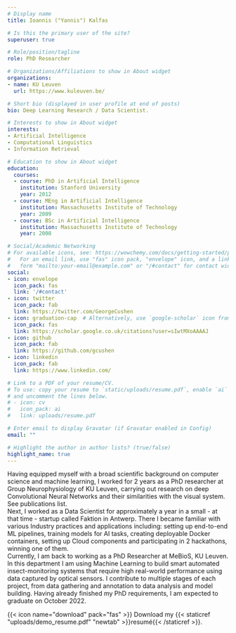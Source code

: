 ```yaml
---
# Display name
title: Ioannis ("Yannis") Kalfas

# Is this the primary user of the site?
superuser: true

# Role/position/tagline
role: PhD Researcher

# Organizations/Affiliations to show in About widget
organizations:
- name: KU Leuven
  url: https://www.kuleuven.be/

# Short bio (displayed in user profile at end of posts)
bio: Deep Learning Research / Data Scientist.    

# Interests to show in About widget
interests:
- Artificial Intelligence
- Computational Linguistics
- Information Retrieval

# Education to show in About widget
education:
  courses:
  - course: PhD in Artificial Intelligence
    institution: Stanford University
    year: 2012
  - course: MEng in Artificial Intelligence
    institution: Massachusetts Institute of Technology
    year: 2009
  - course: BSc in Artificial Intelligence
    institution: Massachusetts Institute of Technology
    year: 2008

# Social/Academic Networking
# For available icons, see: https://wowchemy.com/docs/getting-started/page-builder/#icons
#   For an email link, use "fas" icon pack, "envelope" icon, and a link in the
#   form "mailto:your-email@example.com" or "/#contact" for contact widget.
social:
- icon: envelope
  icon_pack: fas
  link: '/#contact'
- icon: twitter
  icon_pack: fab
  link: https://twitter.com/GeorgeCushen
- icon: graduation-cap  # Alternatively, use `google-scholar` icon from `ai` icon pack
  icon_pack: fas
  link: https://scholar.google.co.uk/citations?user=sIwtMXoAAAAJ
- icon: github
  icon_pack: fab
  link: https://github.com/gcushen
- icon: linkedin
  icon_pack: fab
  link: https://www.linkedin.com/

# Link to a PDF of your resume/CV.
# To use: copy your resume to `static/uploads/resume.pdf`, enable `ai` icons in `params.toml`, 
# and uncomment the lines below.
# - icon: cv
#   icon_pack: ai
#   link: uploads/resume.pdf

# Enter email to display Gravatar (if Gravatar enabled in Config)
email: ""

# Highlight the author in author lists? (true/false)
highlight_name: true
---
```


  Having equipped myself with a broad scientific background on computer science and machine learning, I worked for 2 years as a PhD researcher at Group Neurophysiology of KU Leuven, carrying out research on deep Convolutional Neural Networks and their similarities with the visual system. See publications list.  
   Next, I worked as a Data Scientist for approximately a year in a small - at that time - startup called Faktion in Antwerp. There I became familiar with various Industry practices and applications including: setting up end-to-end ML pipelines, training models for AI tasks, creating deployable Docker containers, setting up Cloud components and participating in 2 hackathons, winning one of them.  
   Currently, I am back to working as a PhD Researcher at MeBioS, KU Leuven. In this department I am using Machine Learning to build smart automated insect-monitoring systems that require high real-world performance using data captured by optical  sensors. I contribute to multiple stages of each project, from data gathering and annotation to data analysis and model building. Having already finished my PhD requirements, I am expected to graduate on October 2022.

{{< icon name="download" pack="fas" >}} Download my {{< staticref "uploads/demo_resume.pdf" "newtab" >}}resumé{{< /staticref >}}.
